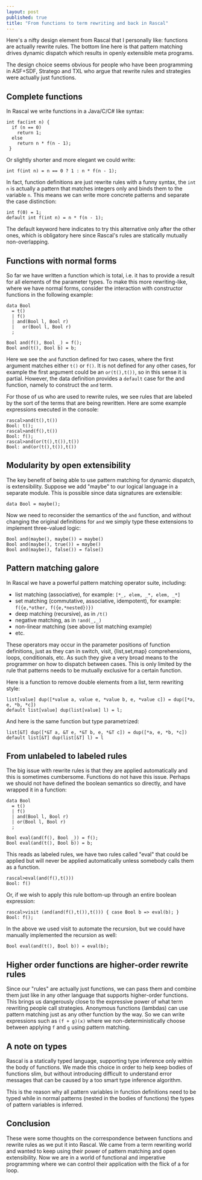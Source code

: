 ```yaml
---
layout: post 
published: true
title: "From functions to term rewriting and back in Rascal"
---
```


Here's a nifty design element from Rascal that I personally like: functions are actually rewrite rules. The bottom line here is that pattern matching drives dynamic dispatch which results in openly extensible meta programs.

The design choice seems obvious for people who have been programming in ASF+SDF, Stratego and TXL who argue that rewrite rules and strategies were actually just functions.

## Complete functions

In Rascal we write functions in a Java/C/C# like syntax:

```
int fac(int n) {
  if (n == 0)
    return 1;
  else
    return n * f(n - 1);
 }
```

Or slightly shorter and more elegant we could write:

```
int f(int n) = n == 0 ? 1 : n * f(n - 1);
```

In fact, function definitions are just rewrite rules with a funny syntax, the `int n` is actually a pattern that matches integers only and binds them to the variable `n`. This means we can write more concrete patterns and separate the case distinction:

```
int f(0) = 1;
default int f(int n) = n * f(n - 1);
```

The default keyword here indicates to try this alternative only after the other ones, which is obligatory here since Rascal's rules are statically mutually non-overlapping.

## Functions with normal forms

So far we have written a function which is total, i.e. it has to provide a result for all elements of the parameter types. To make this more rewriting-like, where we have normal forms, consider the interaction with constructor functions in the following example:

```
data Bool
  = t()
  | f()
  | and(Bool l, Bool r)
  |   or(Bool l, Bool r)
  ;
  
Bool and(f(), Bool _) = f();
Bool and(t(), Bool b) = b;
```

Here we see the `and` function defined for two cases, where the first argument matches either `t()` or `f()`. It is not defined for any other cases, for example the first argument could be an `or(t(),t())`, so in this sense it is partial. However, the data definition provides a `default` case for the and function, namely to construct the `and` term.

For those of us who are used to rewrite rules, we see rules that are labeled by the sort of the terms that are being rewritten.
Here are some example expressions executed in the console:

```
rascal>and(t(),t())
Bool: t();
rascal>and(f(),t())
Bool: f();
rascal>and(or(t(),t()),t())
Bool: and(or(t(),t()),t())
```

## Modularity by open extensibility

The key benefit of being able to use pattern matching for dynamic dispatch, is extensibility. Suppose we add "maybe" to our logical language in a separate module. This is possible since data signatures are extensible:

```
data Bool = maybe();
```

Now we need to reconsider the semantics of the `and` function, and without changing the original definitions for `and` we simply type these extensions to implement three-valued logic:

```
Bool and(maybe(), maybe()) = maybe()
Bool and(maybe(), true()) = maybe()
Bool and(maybe(), false()) = false()
```

## Pattern matching galore

In Rascal we have a powerful pattern matching operator suite, including:

* list matching (associative), for example: `[*_, elem, _*, elem, _*]`
* set matching (commutative, associative, idempotent), for example: `f({e,*other, f({e,*nested})})`
* deep matching (recursive), as in `/t()` 
* negative matching, as in `!and(_,_)`
* non-linear matching (see above list matching example)
* etc.

These operators may occur in the parameter positions of function definitions, just as they can in switch, visit, {list,set,map} comprehensions, loops, conditionals, etc. As such they give a very broad means to the programmer on how to dispatch between cases. This is only limited by the rule that patterns needs to be mutually exclusive for a certain function.

Here is a function to remove double elements from a list, term rewriting style:

```
list[value] dup([*value a, value e, *value b, e, *value c]) = dup([*a, e, *b, *c])
default list[value] dup(list[value] l) = l;
```

And here is the same function but type parametrized:

```
list[&T] dup([*&T a, &T e, *&T b, e, *&T c]) = dup([*a, e, *b, *c])
default list[&T] dup(list[&T] l) = l
```

## From unlabeled to labeled rules

The big issue with rewrite rules is that they are applied automatically and this is sometimes cumbersome. Functions do not have this issue. Perhaps we should not have defined the boolean semantics so directly, and have wrapped it in a function:

```
data Bool
  = t()
  | f()
  | and(Bool l, Bool r)
  | or(Bool l, Bool r)
  ;
  
Bool eval(and(f(), Bool _)) = f();
Bool eval(and(t(), Bool b)) = b;
```

This reads as labeled rules, we have two rules called "eval" that could be applied but will never be applied automatically unless somebody calls them as a function.

```
rascal>eval(and(f(),t()))
Bool: f()
```

Or, if we wish to apply this rule bottom-up through an entire boolean expression:

```
rascal>visit (and(and(f(),t()),t())) { case Bool b => eval(b); }
Bool: f();
```

In the above we used visit to automate the recursion, but we could have manually implemented the recursion as well:

```
Bool eval(and(t(), Bool b)) = eval(b);
```

## Higher order functions are higher-order rewrite rules

Since our "rules" are actually just functions, we can pass them and combine them just like in any other language that supports higher-order functions. This brings us dangerously close to the expressive power of what term rewriting people call strategies. Anonymous functions (lambdas) can use pattern matching just as any other function by the way.
So we can write expressions such as `(f + g)(x)` where we non-deterministically choose between applying `f` and `g` using pattern matching.


## A note on types

Rascal is a statically typed language, supporting type inference only within the body of functions. We made this choice in order to help keep bodies of functions slim, but without introducing difficult to understand error messages that can be caused by a too smart type inference algorithm. 

This is the reason why all pattern variables in function definitions need to be typed while in normal patterns (nested in the bodies of functions) the types of pattern variables is inferred.

## Conclusion

These were some thoughts on the correspondence between functions and rewrite rules as we put it into Rascal.  We came from a term rewriting world and wanted to keep using their power of pattern matching and open extensibility. Now we are in a world of functional and imperative programming where we can control their application with the flick of a for loop.
